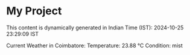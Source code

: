 # My Project

This content is dynamically generated in Indian Time (IST): 2024-10-25 23:29:09 IST


Current Weather in Coimbatore:
Temperature: 23.88 °C
Condition: mist
